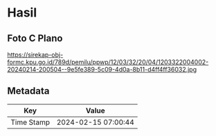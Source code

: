 # Hasil

## Foto C Plano

https://sirekap-obj-formc.kpu.go.id/789d/pemilu/ppwp/12/03/32/20/04/1203322004002-20240214-200504--9e5fe389-5c09-4d0a-8b11-d4ff4ff36032.jpg


## Metadata

| Key        | Value               |
| ---------- | ------------------- |
| Time Stamp | 2024-02-15 07:00:44 |



